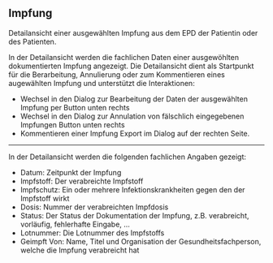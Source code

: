 <body>
  <h2>Impfung</h2>
  <p>
    Detailansicht einer ausgewählten Impfung aus dem EPD der Patientin oder des Patienten.  
  </p>
  <p>
    In der Detailansicht werden die fachlichen Daten einer ausgewöhlten dokumentierten Impfung angezeigt. 
    Die Detailansicht dient als Startpunkt für die Berarbeitung, Annulierung oder zum Kommentieren eines 
    augewählten Impfung und unterstützt die Interaktionen: 
  <ul>
    <li>Wechsel in den Dialog zur Bearbeitung der Daten der ausgewählten Impfung per Button unten rechts</li>
    <li>Wechsel in den Dialog zur Annulation von fälschlich eingegebenen Impfungen Button unten rechts</li>
    <li>Kommentieren einer Impfung Export im Dialog auf der rechten Seite.</li>
  </ul>
  </p>
  <hr>
  <p>In der Detailansicht werden die folgenden fachlichen Angaben gezeigt: </p>
  <p>
    <ul>
      <li>Datum: Zeitpunkt der Impfung</li>
      <li>Impfstoff: Der verabreichte Impfstoff</li>
      <li>Impfschutz: Ein oder mehrere Infektionskrankheiten gegen den der Impfstoff wirkt</li>
      <li>Dosis: Nummer der verabreichten Impfdosis</li> 
      <li>Status: Der Status der Dokumentation der Impfung, z.B. verabreicht, vorläufig, fehlerhafte Eingabe, ...</li>
      <li>Lotnummer: Die Lotnummer des Impfstoffs</li>
      <li>Geimpft Von: Name, Titel und Organisation der Gesundheitsfachperson, welche die Impfung verabreicht hat</li> 
    </ul>
  </p>
</body>
